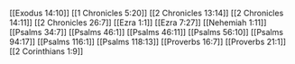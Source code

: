 [[Exodus 14:10]]
[[1 Chronicles 5:20]]
[[2 Chronicles 13:14]]
[[2 Chronicles 14:11]]
[[2 Chronicles 26:7]]
[[Ezra 1:1]]
[[Ezra 7:27]]
[[Nehemiah 1:11]]
[[Psalms 34:7]]
[[Psalms 46:1]]
[[Psalms 46:11]]
[[Psalms 56:10]]
[[Psalms 94:17]]
[[Psalms 116:1]]
[[Psalms 118:13]]
[[Proverbs 16:7]]
[[Proverbs 21:1]]
[[2 Corinthians 1:9]]
